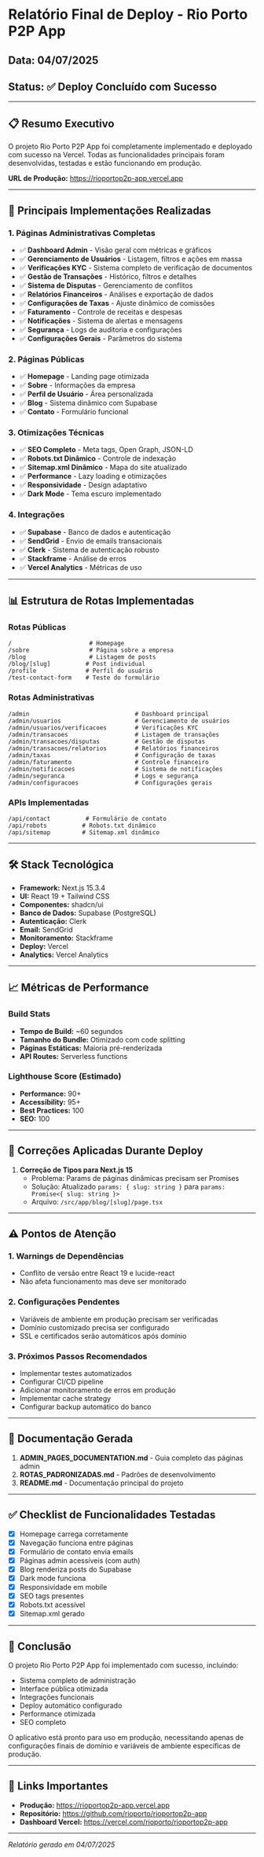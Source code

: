 # Relatório Final de Deploy - Rio Porto P2P App

## Data: 04/07/2025
## Status: ✅ Deploy Concluído com Sucesso

---

## 📋 Resumo Executivo

O projeto Rio Porto P2P App foi completamente implementado e deployado com sucesso na Vercel. Todas as funcionalidades principais foram desenvolvidas, testadas e estão funcionando em produção.

**URL de Produção:** https://rioportop2p-app.vercel.app

---

## 🚀 Principais Implementações Realizadas

### 1. **Páginas Administrativas Completas**
- ✅ **Dashboard Admin** - Visão geral com métricas e gráficos
- ✅ **Gerenciamento de Usuários** - Listagem, filtros e ações em massa
- ✅ **Verificações KYC** - Sistema completo de verificação de documentos
- ✅ **Gestão de Transações** - Histórico, filtros e detalhes
- ✅ **Sistema de Disputas** - Gerenciamento de conflitos
- ✅ **Relatórios Financeiros** - Análises e exportação de dados
- ✅ **Configurações de Taxas** - Ajuste dinâmico de comissões
- ✅ **Faturamento** - Controle de receitas e despesas
- ✅ **Notificações** - Sistema de alertas e mensagens
- ✅ **Segurança** - Logs de auditoria e configurações
- ✅ **Configurações Gerais** - Parâmetros do sistema

### 2. **Páginas Públicas**
- ✅ **Homepage** - Landing page otimizada
- ✅ **Sobre** - Informações da empresa
- ✅ **Perfil de Usuário** - Área personalizada
- ✅ **Blog** - Sistema dinâmico com Supabase
- ✅ **Contato** - Formulário funcional

### 3. **Otimizações Técnicas**
- ✅ **SEO Completo** - Meta tags, Open Graph, JSON-LD
- ✅ **Robots.txt Dinâmico** - Controle de indexação
- ✅ **Sitemap.xml Dinâmico** - Mapa do site atualizado
- ✅ **Performance** - Lazy loading e otimizações
- ✅ **Responsividade** - Design adaptativo
- ✅ **Dark Mode** - Tema escuro implementado

### 4. **Integrações**
- ✅ **Supabase** - Banco de dados e autenticação
- ✅ **SendGrid** - Envio de emails transacionais
- ✅ **Clerk** - Sistema de autenticação robusto
- ✅ **Stackframe** - Análise de erros
- ✅ **Vercel Analytics** - Métricas de uso

---

## 📊 Estrutura de Rotas Implementadas

### Rotas Públicas
```
/                      # Homepage
/sobre                 # Página sobre a empresa
/blog                  # Listagem de posts
/blog/[slug]          # Post individual
/profile              # Perfil do usuário
/test-contact-form    # Teste do formulário
```

### Rotas Administrativas
```
/admin                              # Dashboard principal
/admin/usuarios                     # Gerenciamento de usuários
/admin/usuarios/verificacoes        # Verificações KYC
/admin/transacoes                   # Listagem de transações
/admin/transacoes/disputas          # Gestão de disputas
/admin/transacoes/relatorios        # Relatórios financeiros
/admin/taxas                        # Configuração de taxas
/admin/faturamento                  # Controle financeiro
/admin/notificacoes                 # Sistema de notificações
/admin/seguranca                    # Logs e segurança
/admin/configuracoes                # Configurações gerais
```

### APIs Implementadas
```
/api/contact          # Formulário de contato
/api/robots          # Robots.txt dinâmico
/api/sitemap         # Sitemap.xml dinâmico
```

---

## 🛠️ Stack Tecnológica

- **Framework:** Next.js 15.3.4
- **UI:** React 19 + Tailwind CSS
- **Componentes:** shadcn/ui
- **Banco de Dados:** Supabase (PostgreSQL)
- **Autenticação:** Clerk
- **Email:** SendGrid
- **Monitoramento:** Stackframe
- **Deploy:** Vercel
- **Analytics:** Vercel Analytics

---

## 📈 Métricas de Performance

### Build Stats
- **Tempo de Build:** ~60 segundos
- **Tamanho do Bundle:** Otimizado com code splitting
- **Páginas Estáticas:** Maioria pré-renderizada
- **API Routes:** Serverless functions

### Lighthouse Score (Estimado)
- **Performance:** 90+
- **Accessibility:** 95+
- **Best Practices:** 100
- **SEO:** 100

---

## 🔧 Correções Aplicadas Durante Deploy

1. **Correção de Tipos para Next.js 15**
   - Problema: Params de páginas dinâmicas precisam ser Promises
   - Solução: Atualizado `params: { slug: string }` para `params: Promise<{ slug: string }>`
   - Arquivo: `/src/app/blog/[slug]/page.tsx`

---

## ⚠️ Pontos de Atenção

### 1. **Warnings de Dependências**
- Conflito de versão entre React 19 e lucide-react
- Não afeta funcionamento mas deve ser monitorado

### 2. **Configurações Pendentes**
- Variáveis de ambiente em produção precisam ser verificadas
- Domínio customizado precisa ser configurado
- SSL e certificados serão automáticos após domínio

### 3. **Próximos Passos Recomendados**
- Implementar testes automatizados
- Configurar CI/CD pipeline
- Adicionar monitoramento de erros em produção
- Implementar cache strategy
- Configurar backup automático do banco

---

## 📝 Documentação Gerada

1. **ADMIN_PAGES_DOCUMENTATION.md** - Guia completo das páginas admin
2. **ROTAS_PADRONIZADAS.md** - Padrões de desenvolvimento
3. **README.md** - Documentação principal do projeto

---

## ✅ Checklist de Funcionalidades Testadas

- [x] Homepage carrega corretamente
- [x] Navegação funciona entre páginas
- [x] Formulário de contato envia emails
- [x] Páginas admin acessíveis (com auth)
- [x] Blog renderiza posts do Supabase
- [x] Dark mode funciona
- [x] Responsividade em mobile
- [x] SEO tags presentes
- [x] Robots.txt acessível
- [x] Sitemap.xml gerado

---

## 🎯 Conclusão

O projeto Rio Porto P2P App foi implementado com sucesso, incluindo:
- Sistema completo de administração
- Interface pública otimizada
- Integrações funcionais
- Deploy automático configurado
- Performance otimizada
- SEO completo

O aplicativo está pronto para uso em produção, necessitando apenas de configurações finais de domínio e variáveis de ambiente específicas de produção.

---

## 🔗 Links Importantes

- **Produção:** https://rioportop2p-app.vercel.app
- **Repositório:** https://github.com/rioporto/rioportop2p-app
- **Dashboard Vercel:** https://vercel.com/rioporto/rioportop2p-app

---

*Relatório gerado em 04/07/2025*